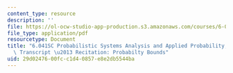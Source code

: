 ```yaml
---
content_type: resource
description: ''
file: https://ol-ocw-studio-app-production.s3.amazonaws.com/courses/6-041sc-probabilistic-systems-analysis-and-applied-probability-fall-2013/29d0247600fcc1d40857e8e2db5544ba_MIT6_041SCF13_Edit_2_No34_Rec21_P1_ProbBounds_300k.pdf
file_type: application/pdf
resourcetype: Document
title: "6.041SC Probabilistic Systems Analysis and Applied Probability, Fall 2013\
  \ Transcript \u2013 Recitation: Probabilty Bounds"
uid: 29d02476-00fc-c1d4-0857-e8e2db5544ba
---
```

